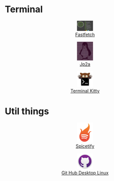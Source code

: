 # Terminal
<div align="center">
<p id="fast">
    <a href="Terminal/Fast.md">
        <img width="50" src="/imgs/Fast.png" alt="Fast logo"><br>
        <span style="display:block; text-align:center;">Fastfetch</span>
    </a>
</p>

<p id="jp2a">
    <a href="Terminal/Jp2a.md">
        <img width="50" src="/imgs/jp2a.jpg" alt="jp2a logo"><br>
        <span style="display:block; text-align:center;">Jp2a</span>
    </a>
</p>

<p id="Kitty">
    <a href="Util/Kitty.md">
        <img width="50" src="/imgs/kitty.svg"
        alt="Spi logo"><br>
        <span style="display:block;
        text-align:center;">Terminal Kitty</span>
    </a>
</p>
</div>

# Util things 

<p id="spicetify" align="center">
    <a href="Util/Spi.md">
        <img width="50" src="/imgs/Spi.png"
        alt="Spi logo"><br>
        <span style="display:block;
        text-align:center;">Spicetify</span>
    </a>
</p>

<p id="Git" align="center">
    <a href="Util/Git.md">
        <img width="50" src="/imgs/Git.png"
        alt="Git logo"><br>
        <span style="display:block;
        text-align:center;">Git Hub Desktop Linux</span>
    </a>
</p>